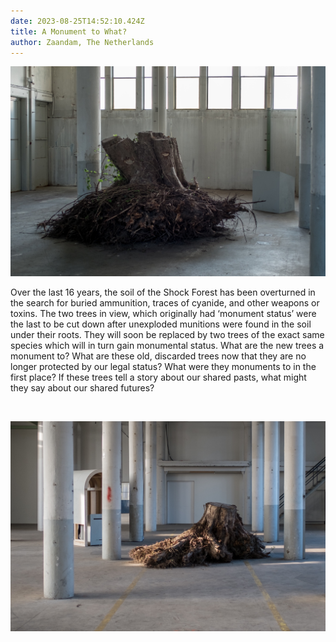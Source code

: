 ```yaml
---
date: 2023-08-25T14:52:10.424Z
title: A Monument to What?
author: Zaandam, The Netherlands
---
```



![](img_0071.jpg)

Over the last 16 years, the soil of the Shock Forest has been overturned in the search for buried ammunition, traces of cyanide, and other weapons or toxins. The two trees in view, which originally had ‘monument status’ were the last to be cut down after unexploded munitions were found in the soil under their roots. They will soon be replaced by two trees of the exact same species which will in turn gain monumental status. What are the new trees a monument to? What are these old, discarded trees now that they are no longer protected by our legal status? What were they monuments to in the first place? If these trees tell a story about our shared pasts, what might they say about our shared futures?

![]()

![](img_0070.jpg)